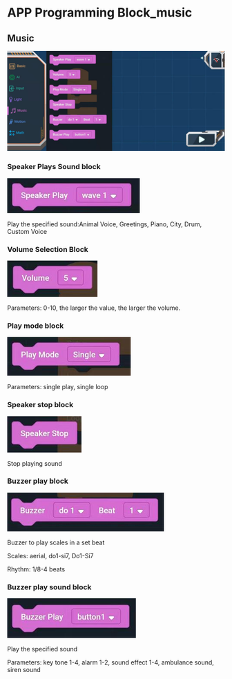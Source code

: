 # APP Programming Block_music

## Music

![](./images/EMoonBot_APP_Music.jpg)

### Speaker Plays Sound block

![](./images/EMoonBot_APP_Music0.jpg)

Play the specified sound:Animal Voice, Greetings, Piano, City, Drum, Custom Voice

### Volume Selection Block

![](./images/EMoonBot_APP_Music1.jpg)

Parameters: 0-10, the larger the value, the larger the volume.

### Play mode block

![](./images/EMoonBot_APP_Music2.jpg)

Parameters: single play, single loop

### Speaker stop block

![](./images/EMoonBot_APP_Music3.jpg)

Stop playing sound

### Buzzer play block

![](./images/EMoonBot_APP_Music4.jpg)

Buzzer to play scales in a set beat

Scales: aerial, do1-si7, Do1-Si7

Rhythm: 1/8-4 beats

### Buzzer play sound block

![](./images/EMoonBot_APP_Music5.jpg)

Play the specified sound

Parameters: key tone 1-4, alarm 1-2, sound effect 1-4, ambulance sound, siren sound
